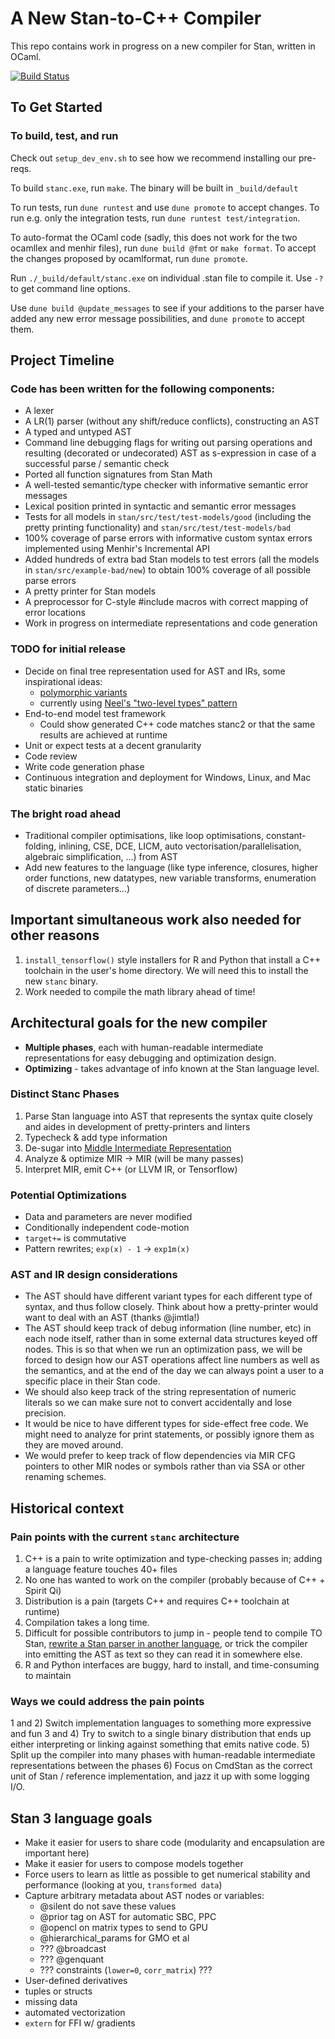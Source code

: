 # A New Stan-to-C++ Compiler
This repo contains work in progress on a new compiler for Stan, written in OCaml.

[![Build Status](http://d1m1s1b1.stat.columbia.edu:8080/job/stanc3/job/master/badge/icon)](http://d1m1s1b1.stat.columbia.edu:8080/job/stanc3/job/master/)

## To Get Started

### To build, test, and run
Check out `setup_dev_env.sh` to see how we recommend installing our pre-reqs.

To build `stanc.exe`, run `make`. The binary will be built in `_build/default`

To run tests, run `dune runtest` and use `dune promote` to accept changes.
To run e.g. only the integration tests, run `dune runtest test/integration`.

To auto-format the OCaml code (sadly, this does not work for the two ocamllex
and menhir files), run ` dune build @fmt ` or  `make format`.
To accept the changes proposed by ocamlformat, run `dune promote`.

Run `./_build/default/stanc.exe` on individual .stan file to compile it. Use `-?` to get command line options.

Use `dune build @update_messages` to see if your additions to the parser have added any new error message possibilities, and `dune promote` to accept them.

## Project Timeline
### Code has been written for the following components:
- A lexer
- A LR(1) parser (without any shift/reduce conflicts), constructing an AST
- A typed and untyped AST
- Command line debugging flags for writing out parsing operations and resulting (decorated or undecorated) AST as s-expression in case of a successful parse / semantic check
- Ported all function signatures from Stan Math
- A well-tested semantic/type checker with informative semantic error messages
- Lexical position printed in syntactic and semantic error messages
- Tests for all models in `stan/src/test/test-models/good` (including the pretty printing functionality) and `stan/src/test/test-models/bad`
- 100% coverage of parse errors with informative custom syntax errors implemented using Menhir's Incremental API
- Added hundreds of extra bad Stan models to test errors (all the models in `stan/src/example-bad/new`) to obtain 100% coverage of all possible parse errors
- A pretty printer for Stan models
- A preprocessor for C-style #include macros with correct mapping of error locations
- Work in progress on intermediate representations and code generation

### TODO for initial release
- Decide on final tree representation used for AST and IRs, some inspirational ideas:
    - [polymorphic variants](https://github.com/links-lang/links/blob/master/core/types.ml)
    - currently using [Neel's "two-level types" pattern](http://lambda-the-ultimate.org/node/4170#comment-63836)
- End-to-end model test framework
    - Could show generated C++ code matches stanc2 or that the same results are achieved at runtime
- Unit or expect tests at a decent granularity
- Code review
- Write code generation phase
- Continuous integration and deployment for Windows, Linux, and Mac static binaries

### The bright road ahead
- Traditional compiler optimisations, like loop optimisations, constant-folding, inlining, CSE, DCE, LICM, auto vectorisation/parallelisation, algebraic simplification, ...) from AST
- Add new features to the language (like type inference, closures, higher order functions, new datatypes, new variable transforms, enumeration of discrete parameters...)


## Important simultaneous work also needed for other reasons
1. `install_tensorflow()` style installers for R and Python that install a C++ toolchain in the user's home directory. We will need this to install the new `stanc` binary.
1. Work needed to compile the math library ahead of time!

## Architectural goals for the new compiler
* **Multiple phases**, each with human-readable intermediate representations for easy debugging and optimization design.
* **Optimizing** - takes advantage of info known at the Stan language level.

### Distinct Stanc Phases
1. Parse Stan language into AST that represents the syntax quite closely and aides in development of pretty-printers and linters
1. Typecheck & add type information
1. De-sugar into [Middle Intermediate Representation](https://blog.rust-lang.org/2016/04/19/MIR.html)
1. Analyze & optimize MIR -> MIR (will be many passes)
1. Interpret MIR, emit C++ (or LLVM IR, or Tensorflow)

### Potential Optimizations
* Data and parameters are never modified
* Conditionally independent code-motion
* `target+=` is commutative
* Pattern rewrites; `exp(x) - 1` -> `exp1m(x)`

### AST and IR design considerations
* The AST should have different variant types for each different type of syntax, and thus follow closely. Think about how a pretty-printer would want to deal with an AST (thanks @jimtla!)
* The AST should keep track of debug information (line number, etc) in each node itself, rather than in some external data structures keyed off nodes.
This is so that when we run an optimization pass, we will be forced to design how our AST operations affect line numbers as well as the semantics, and at the end of the day we can always point a user to a specific place in their Stan code.
* We should also keep track of the string representation of numeric literals so we can make sure not to convert accidentally and lose precision.
* It would be nice to have different types for side-effect free code. We might need to analyze for print statements, or possibly ignore them as they are moved around.
* We would prefer to keep track of flow dependencies via MIR CFG pointers to other MIR nodes or symbols rather than via SSA or other renaming schemes.

## Historical context

### Pain points with the current `stanc` architecture
1. C++ is a pain to write optimization and type-checking passes in; adding a language feature touches 40+ files
2. No one has wanted to work on the compiler (probably because of C++ + Spirit Qi)
3. Distribution is a pain (targets C++ and requires C++ toolchain at runtime)
4. Compilation takes a long time.
5. Difficult for possible contributors to jump in - people tend to compile TO Stan, [rewrite a Stan parser in another language](https://github.com/deepppl/yaps/blob/master/yaps/stan.g4), or trick the compiler into emitting the AST as text so they can read it in somewhere else.
6. R and Python interfaces are buggy, hard to install, and time-consuming to maintain

### Ways we could address the pain points
1 and 2) Switch implementation languages to something more expressive and fun
3 and 4) Try to switch to a single binary distribution that ends up either interpreting or linking against something that emits native code.
5) Split up the compiler into many phases with human-readable intermediate representations between the phases
6) Focus on CmdStan as the correct unit of Stan / reference implementation, and jazz it up with some logging I/O.


## Stan 3 language goals
* Make it easier for users to share code (modularity and encapsulation are important here)
* Make it easier for users to compose models together
* Force users to learn as little as possible to get numerical stability and performance (looking at you, `transformed data`)
* Capture arbitrary metadata about AST nodes or variables:
    - @silent do not save these values
    - @prior tag on AST for automatic SBC, PPC
    - @opencl on matrix types to send to GPU
    - @hierarchical_params for GMO et al
    - ??? @broadcast
    - ??? @genquant
    - ??? constraints (`lower=0`, `corr_matrix`) ???
* User-defined derivatives
* tuples or structs
* missing data
* automated vectorization
* `extern` for FFI w/ gradients
